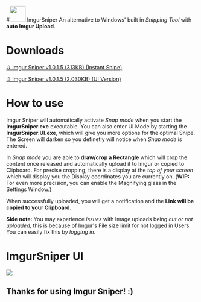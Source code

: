 #<img src="https://github.com/mrousavy/ImgurSniper/raw/master/ImgurSniper/Resources/icon.png" width="42"> ImgurSniper
An alternative to Windows' built in _Snipping Tool_ with **auto Imgur Upload**.

# Downloads
[⇩ Imgur Sniper v1.0.1.5 (313KB) (Instant Snipe)](https://github.com/mrousavy/ImgurSniper/blob/master/ImgurSniper/bin/Release/ImgurSniper.zip?raw=true)

[⇩ Imgur Sniper v1.0.1.5 (2.030KB) (UI Version)](https://github.com/mrousavy/ImgurSniper/blob/master/ImgurSniper.UI/bin/Release/ImgurSniper.UI.zip?raw=true)

# How to use
Imgur Sniper will automatically activate _Snap mode_ when you start the **ImgurSniper.exe** executable. 
You can also enter UI Mode by starting the **ImgurSniper.UI.exe**, which will give you more options for the optimal Snipe. 
The Screen will darken so you definetly will notice when _Snap mode_ is entered.

In _Snap mode_ you are able to **draw/crop a Rectangle** which will crop the content once released and automatically upload it to Imgur or copied to Clipboard. 
For precise cropping, there is a display at the _top of your screen_ which will display you the Display coordinates you are currently on. 
(**WIP:** For even more precision, you can enable the Magnifying glass in the Settings Window.)

When successfully uploaded, you will get a notification and the **Link will be copied to your Clipboard**.

**Side note:** You may experience _issues_ with Image uploads being _cut or not uploaded_,
this is because of Imgur's File size limit for not logged in Users. You can easily fix this by _logging in_.

# ImgurSniper UI
<img src="http://i.imgur.com/SMzQqLC.jpg">


## Thanks for using Imgur Sniper! :)
